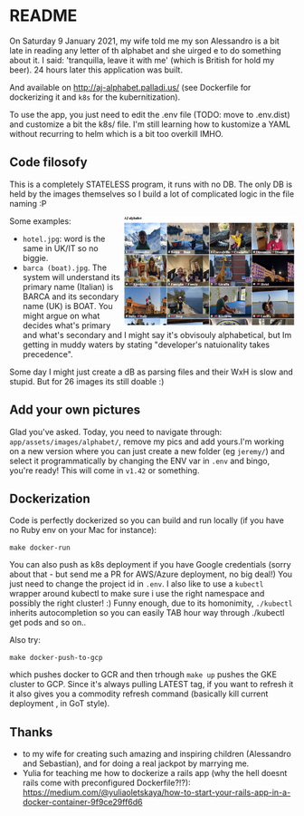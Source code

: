 # README

On Saturday 9 January 2021, my wife told me my son Alessandro is a bit late in reading any letter of th alphabet and she uirged e to do something about it. I said: 'tranquilla, leave it with me' (which is British for hold my beer). 24 hours later this application was built.

And available on http://aj-alphabet.palladi.us/ (see Dockerfile for dockerizing it and `k8s` for the kubernitization).

To use the app, you just need to edit the .env file (TODO: move to .env.dist) and customize a bit the k8s/ file.
I'm still learning how to kustomize a YAML without recurring to helm which is a bit too overkill IMHO.

## Code filosofy

This is a completely STATELESS program, it runs with no DB. The only DB is held by the images themselves so I build a lot of complicated logic in the file naming :P

<img src="https://github.com/palladius/baby-alphabet/blob/main/doc/screenshot.jpg" width="60%" alt="Screenshot for AJ Alphabet" align='right' />

Some examples:

* `hotel.jpg`: word is the same in UK/IT so no biggie.
* `barca (boat).jpg`. The system will understand its primary name (Italian) is BARCA and its secondary name (UK) is BOAT. You might argue on what decides what's primary and what's secondary and I might say it's obvisouly alphabetical, but Im getting in muddy waters by stating "developer's natuionality takes precedence".
	
Some day I might just create a dB as parsing files and their WxH is slow and stupid. But for 26 images its still doable :)

## Add your own pictures

Glad you've asked. Today, you need to navigate through: `app/assets/images/alphabet/`, remove my pics and add yours.I'm working on a new version where you can just create a new folder (eg `jeremy/`) and select it programmatically by changing the ENV var in `.env` and bingo, you're ready! This will come in `v1.42` or something.

## Dockerization

Code is perfectly dockerized so you can build and run locally (if you have no Ruby env on your Mac for instance):

    make docker-run
	
You can also push as k8s deployment if you have Google credentials (sorry about that - but send me a PR for AWS/Azure deployment, no big deal!)
You just need to change the project id in `.env`. I also like to use a `kubectl` wrapper around kubectl to make sure i use the right namespace and possibly
the right cluster! :) Funny enough, due to its homonimity, `./kubectl` inherits autocompletion so you can easily TAB hour way through ./kubectl get pods and so on..

Also try:

    make docker-push-to-gcp 

which pushes docker to GCR and then trhough `make up` pushes the GKE cluster to GCP. Since it's always pulling LATEST tag, if you want to refresh it it also gives you a commodity refresh command (basically kill current deployment , in GoT style).

## Thanks 

* to my wife for creating such amazing and inspiring children (Alessandro and Sebastian), and for doing a real jackpot by marrying me.
* Yulia for teaching me how to dockerize a rails app (why the hell doesnt rails come with preconfigured Dockerfile?!?): https://medium.com/@yuliaoletskaya/how-to-start-your-rails-app-in-a-docker-container-9f9ce29ff6d6